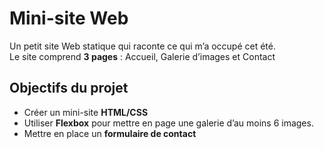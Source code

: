 # Mini-site Web

Un petit site Web statique qui raconte ce qui m’a occupé cet été.  
Le site comprend **3 pages** : Accueil, Galerie d’images et Contact 

## Objectifs du projet
- Créer un mini-site **HTML/CSS**
- Utiliser **Flexbox** pour mettre en page une galerie d’au moins 6 images.
- Mettre en place un **formulaire de contact**


